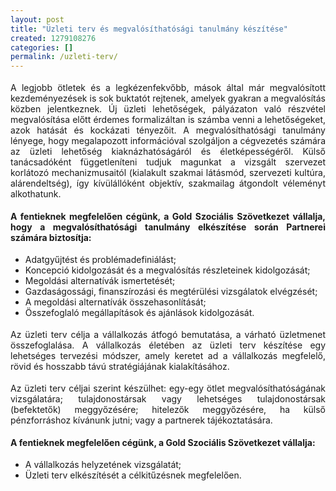 ```yaml
---
layout: post
title: "Üzleti terv és megvalósíthatósági tanulmány készítése"
created: 1279108276
categories: []
permalink: /uzleti-terv/
---
```

<p style="margin-top: 0.19in; margin-bottom: 0.19in; text-align: justify;">A legjobb ötletek és a legkézenfekvőbb, mások által már megvalósított kezdeményezések is sok buktatót rejtenek, amelyek gyakran a megvalósítás közben jelentkeznek. Új üzleti lehetőségek, pályázaton való részvétel megvalósítása előtt érdemes formalizáltan is számba venni a lehetőségeket, azok hatását és kockázati tényezőit. A megvalósíthatósági tanulmány lényege, hogy megalapozott információval szolgáljon a cégvezetés számára az üzleti lehetőség kiaknázhatóságáról és életképességéről. Külső tanácsadóként függetleníteni tudjuk magunkat a vizsgált szervezet korlátozó mechanizmusaitól (kialakult szakmai látásmód, szervezeti kultúra, alárendeltség), így kívülállóként objektív, szakmailag átgondolt véleményt alkothatunk.</p> <p style="margin-top: 0.19in; margin-bottom: 0.19in; text-align: justify;"><strong>A fentieknek megfelelően cégünk, a Gold Szociális Szövetkezet vállalja, hogy a megvalósíthatósági tanulmány elkészítése során Partnerei számára biztosítja:</strong></p> <ul style="text-align: justify;"><li>Adatgyűjtést 	és problémadefiniálást;</li><li>Koncepció kidolgozását és a 	megvalósítás részleteinek kidolgozását;</li><li>Megoldási alternatívák 	ismertetését;</li><li>Gazdaságossági, finanszírozási 	és megtérülési vizsgálatok elvégzését;</li><li>A megoldási alternatívák 	összehasonlítását;</li><li> Összefoglaló megállapítások 	és ajánlások kidolgozását.</li></ul> <p style="margin-top: 0.19in; margin-bottom: 0.19in; text-align: justify;">Az üzleti terv célja a vállalkozás átfogó bemutatása, a várható üzletmenet összefoglalása. A vállalkozás életében az üzleti terv készítése egy lehetséges tervezési módszer, amely keretet ad a vállalkozás megfelelő, rövid és hosszabb távú stratégiájának kialakításához.</p> <p style="margin-top: 0.19in; margin-bottom: 0.19in; text-align: justify;">Az üzleti terv céljai szerint készülhet: egy-egy ötlet megvalósíthatóságának vizsgálatára; tulajdonostársak vagy lehetséges tulajdonostársak (befektetők) meggyőzésére; hitelezők meggyőzésére, ha külső pénzforráshoz kívánunk jutni; vagy a partnerek tájékoztatására.</p> <p style="margin-top: 0.19in; margin-bottom: 0.19in; text-align: justify;"><strong>A fentieknek megfelelően cégünk, a Gold Szociális Szövetkezet vállalja:</strong></p> <ul style="text-align: justify;"><li>A vállalkozás 	helyzetének vizsgálatát;</li><li> Üzleti terv elkészítését a 	célkitűzésnek megfelelően.</li></ul> <p style="margin-top: 0.19in; margin-bottom: 0.19in; text-align: justify;"><br><br></p>
